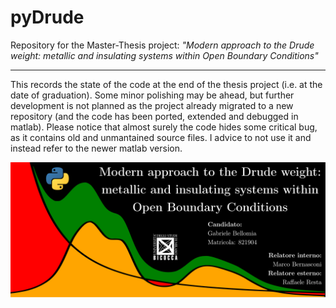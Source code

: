 # pyDrude
 Repository for the Master-Thesis project: *"Modern approach to the Drude weight: metallic and insulating systems within Open Boundary Conditions"*
 
---------------------------
 
This records the state of the code at the end of the thesis project (i.e. at the date of graduation). Some minor polishing may be ahead, but further development is not planned as the project already migrated to a new repository (and the code has been ported, extended and debugged in matlab). Please notice that almost surely the code hides some critical bug, as it contains old and unmantained source files. I advice to not use it and instead refer to the newer matlab version.

![pyDrudePoster](PicToReadme/repository-readme-image.svg)
